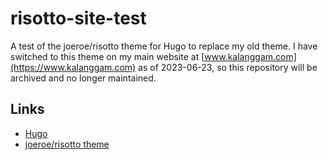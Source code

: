 # risotto-site-test
A test of the joeroe/risotto theme for Hugo to replace my old theme. I have switched to this theme on my main website at [www.kalanggam.com](https://www.kalanggam.com) as of 2023-06-23, so this repository will be archived and no longer maintained.

## Links
* [Hugo](https://gohugo.io/)
* [joeroe/risotto theme](https://github.com/joeroe/risotto)

